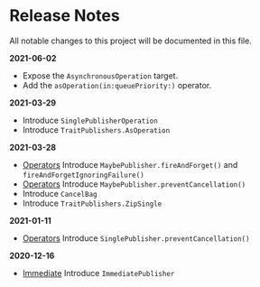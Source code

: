Release Notes
=============

All notable changes to this project will be documented in this file.

**2021-06-02**

- Expose the `AsynchronousOperation` target.
- Add the `asOperation(in:queuePriority:)` operator.

**2021-03-29**

- Introduce `SinglePublisherOperation`
- Introduce `TraitPublishers.AsOperation`

**2021-03-28**

- [Operators](Documentation/Operators.md) Introduce `MaybePublisher.fireAndForget()` and `fireAndForgetIgnoringFailure()`
- [Operators](Documentation/Operators.md) Introduce `MaybePublisher.preventCancellation()`
- Introduce `CancelBag`
- Introduce `TraitPublishers.ZipSingle`

**2021-01-11**

- [Operators](Documentation/Operators.md) Introduce `SinglePublisher.preventCancellation()`

**2020-12-16**

- [Immediate](Documentation/ImmediatePublisher.md) Introduce `ImmediatePublisher`
